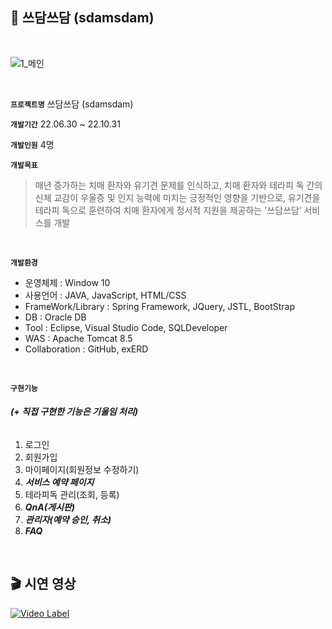 ## 🐶 쓰담쓰담 (sdamsdam)
<br>

![1_메인](https://github.com/whydontw/tinyFarm/assets/101682578/3b6d711a-a49a-429b-a84f-f01e68aaa63e)

<br>

**`프로젝트명`** 쓰담쓰담 (sdamsdam)

**`개발기간`** 22.06.30 ~ 22.10.31

**`개발인원`** 4명

**`개발목표`**
>매년 증가하는 치매 환자와 유기견 문제를 인식하고, 치매 환자와 테라피 독 간의 신체 교감이 우울증 및 인지 능력에 미치는 긍정적인 영향을 기반으로, 유기견을 테라피 독으로 훈련하여 치매 환자에게 정서적 지원을 제공하는 '쓰담쓰담’ 서비스를 개발

<br>

**`개발환경`**
- 운영체제 : Window 10
- 사용언어 : JAVA, JavaScript, HTML/CSS
- FrameWork/Library : Spring Framework, JQuery, JSTL, BootStrap
- DB : Oracle DB
- Tool : Eclipse, Visual Studio Code, SQLDeveloper
- WAS : Apache Tomcat 8.5
- Collaboration : GitHub, exERD

<br>

**`구현기능`**
###### ***(+ 직접 구현한 기능은 기울임 처리)***

1.  로그인
2.  회원가입
3.  마이페이지(회원정보 수정하기)
4.  ***서비스 예약 페이지***
5.  테라피독 관리(조회, 등록)
6.   ***QnA(게시판)***
7.   ***관리자(예약 승인, 취소)***
8.   ***FAQ***

<br>

## 🎬 시연 영상
[![Video Label](http://img.youtube.com/vi/o-9koJ5LS58/0.jpg)](https://youtu.be/o-9koJ5LS58)
